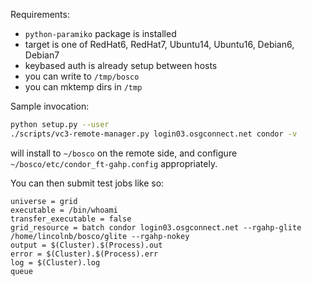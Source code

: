Requirements:
 * `python-paramiko` package is installed
 * target is one of RedHat6, RedHat7, Ubuntu14, Ubuntu16, Debian6, Debian7
 * keybased auth is already setup between hosts
 * you can write to `/tmp/bosco`
 * you can mktemp dirs in `/tmp`

Sample invocation:
```bash
python setup.py --user
./scripts/vc3-remote-manager.py login03.osgconnect.net condor -v
```

will install to `~/bosco` on the remote side, and configure `~/bosco/etc/condor_ft-gahp.config` appropriately.

You can then submit test jobs like so:

```
universe = grid
executable = /bin/whoami
transfer_executable = false
grid_resource = batch condor login03.osgconnect.net --rgahp-glite /home/lincolnb/bosco/glite --rgahp-nokey
output = $(Cluster).$(Process).out
error = $(Cluster).$(Process).err
log = $(Cluster).log
queue
```
